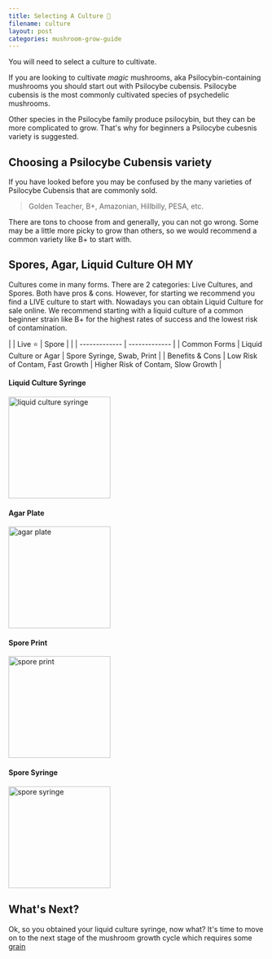 ```yaml
---
title: Selecting A Culture 🧬
filename: culture
layout: post
categories: mushroom-grow-guide
---
```

You will need to select a culture to cultivate.

If you are looking to cultivate *magic* mushrooms, aka Psilocybin-containing mushrooms you should start out with Psilocybe cubensis.
Psilocybe cubensis is the most commonly cultivated species of psychedelic mushrooms.

Other species in the Psilocybe family produce psilocybin, but they can be more complicated to grow.  That's why for beginners a Psilocybe cubesnis variety is suggested.

## Choosing a Psilocybe Cubensis variety

If you have looked before you may be confused by the many varieties of Psilocybe Cubensis that are commonly sold.

> Golden Teacher, B+, Amazonian, Hillbilly, PESA, etc.

There are tons to choose from and generally, you can not go wrong.  Some may be a little more picky to grow than others, so we would recommend a common variety like B+ to start with.

## Spores, Agar, Liquid Culture OH MY

Cultures come in many forms.  There are 2 categories: Live Cultures, and Spores.  Both have pros & cons.  However, for starting we recommend you find a LIVE culture to start with.
Nowadays you can obtain Liquid Culture for sale online.  We recommend starting with a liquid culture of a common beginner strain like B+ for the highest rates of success and the lowest risk of contamination.

| | Live ⭐       | Spore         |
| | ------------- | ------------- |
| Common Forms | Liquid Culture or Agar | Spore Syringe, Swab, Print |
| Benefits & Cons | Low Risk of Contam, Fast Growth | Higher Risk of Contam, Slow Growth |

#### Liquid Culture Syringe

<img src="/assets/images/liquid-culture-syringes.jpg" alt="liquid culture syringe" width="200"/>

#### Agar Plate
<img src="/assets/images/enigma-agar-plate.jpg" alt="agar plate" width="200"/>

#### Spore Print
<img src="/assets/images/spore-print-foil.jpg" alt="spore print" width="200"/>

#### Spore Syringe

<img src="/assets/images/spore-syringe.jpg" alt="spore syringe" width="200"/>

## What's Next?

Ok, so you obtained your liquid culture syringe, now what?  It's time to move on to the next stage of the mushroom growth cycle which requires some [grain](grain)
